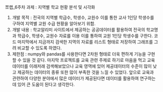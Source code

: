 쪼랩_6주차 과제 : 지역별 학교 현황 분석 및 시각화
1. 개발 목적 : 전국의 지역별 학급수, 학생수, 교원수 이를 통한 교사 1인당 학생수를 구하여 지역별 교원 수급 현황을 알아보기 위함.
2. 개발 내용 : 학교알리미 사이트에서 제공하는 공공데이터를 활용하여 전국의 학교명과 학급수, 학생수, 교원수 자료를 이용 이를 통하여 교원 1인당 학생수를 구한다.
              코드 마지막에서 지금까지 검색한 지역의 자료를 리스트 형태로 저장하여 그래프를 그려 비교할 수 있도록 하였다.
3. 제한점 : numpy와 pandas를 사용한다면 2차원 형태로 더욱 편하게 기능을 구현할 수 있을 것 같다.
           마지막 프로젝트를 교육 관련 주제로 하기로 마음을 먹고 교육 데이터를 이래저래 검색해보았으나 교육 영역에 있어 제공데이터의 수준이 많이 낮고
           제공하는 데이터의 종류 또한 많이 부족한 것을 느낄 수 있었다. 앞으로 교육과 관련하여 다양한 분야에서 많은 데이터가 제공된다면 데이터를 활용하여
           연구하는데 있어 큰 도움이 된다고 생각한다.

